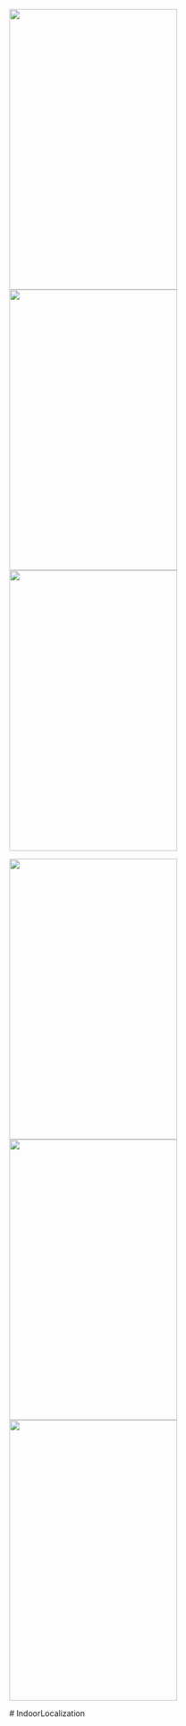 

<p float="left"><img src="https://user-images.githubusercontent.com/77530709/124391535-adcb6200-dd0e-11eb-8446-5bfa1281c84d.jpeg"  width="300" height="500">
<img src="https://user-images.githubusercontent.com/77530709/124391580-e5d2a500-dd0e-11eb-83c1-58e737985fcc.jpeg" width="300" height="500">
<img src="https://user-images.githubusercontent.com/77530709/124391582-e703d200-dd0e-11eb-9b9e-01e999be7c60.jpeg" width="300" height="500">
</p>

<p float="left">
<img src="https://user-images.githubusercontent.com/77530709/124391584-ec611c80-dd0e-11eb-86cc-8ee112949a05.jpeg" width="300" height="500">
<img src="https://user-images.githubusercontent.com/77530709/124391592-f551ee00-dd0e-11eb-93b2-3414957cbc6d.jpeg"  width="300" height="500">
<img src="https://user-images.githubusercontent.com/77530709/124391596-f6831b00-dd0e-11eb-9a13-2a5ce2d39443.jpeg"  width="300" height="500"></p>
# IndoorLocalization
